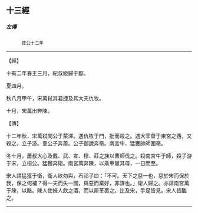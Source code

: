 

## 十三經

##### 左傳
　　　`莊公十二年`

* * *

【經】

十有二年春王三月，紀叔姬歸于酅。

夏四月。

秋八月甲午，宋萬弒其君捷及其大夫仇牧。

十月，宋萬出奔陳。

【傳】

十二年秋，宋萬弒閔公于蒙澤。遇仇牧于門，批而殺之。遇大宰督于東宮之西，又殺之。立子游。羣公子奔蕭。公子御說奔亳。南宮牛、猛獲帥師圍亳。

冬十月，蕭叔大心及戴、武、宣、穆、莊之族以曹師伐之。殺南宮牛于師，殺子游于宋，立桓公。猛獲奔衛。南宮萬奔陳，以乘車輦其母，一日而至。

宋人請猛獲于衛，衛人欲勿與，石祁子曰：「不可。天下之惡一也，惡於宋而保於我，保之何補？得一夫而失一國，與惡而棄好，非謀也。」衛人歸之。亦請南宮萬于陳，以賂。陳人使婦人飲之酒，而以犀革裹之。比及宋，手足皆見。宋人皆醢之。

* * *

